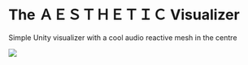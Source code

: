 # The ＡＥＳＴＨＥＴＩＣ Visualizer
Simple Unity visualizer with a cool audio reactive mesh in the centre

[![](http://img.youtube.com/vi/60YrR4d9kPo/0.jpg)](http://www.youtube.com/watch?v=60YrR4d9kPo "")
